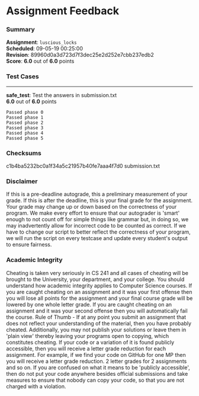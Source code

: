 # Assignment Feedback

### Summary

**Assignment**: `luscious_locks`  
**Scheduled**: 09-05-19 00:25:00  
**Revision**: 89960d0a3d723d7f3dec25e2d252e7cbb237edb2  
**Score**: **6.0** out of **6.0** points

### Test Cases
---

**safe_test**: Test the answers in submission.txt  
**6.0** out of **6.0** points
```
Passed phase 0
Passed phase 1
Passed phase 2
Passed phase 3
Passed phase 4
Passed phase 5
```
### Checksums

c1b4ba5232bc0a1f34a5c21957b40fe7aaa4f7d0 submission.txt


### Disclaimer
If this is a pre-deadline autograde, this a preliminary measurement of your grade.
If this is after the deadline, this is your final grade for the assignment.
Your grade may change up or down based on the correctness of your program.
We make every effort to ensure that our autograder is 'smart' enough to not count off
for simple things like grammar but, in doing so, we may inadvertently allow for
incorrect code to be counted as correct.
If we have to change our script to better reflect the correctness of your program,
we will run the script on every testcase and update every student's output to ensure fairness.



### Academic Integrity
Cheating is taken very seriously in CS 241 and all cases of cheating will be brought to the University, your department, and your college.
You should understand how academic integrity applies to Computer Science courses.
If you are caught cheating on an assignment and it was your first offense then you will lose all points for the assignment and your final course
grade will be lowered by one whole letter grade. If you are caught cheating on an assignment and it was your second offense then you will automatically fail the course.
Rule of Thumb - If at any point you submit an assignment that does not reflect your understanding of the material, then you have probably cheated.
Additionally, you may not publish your solutions or leave them in 'plain view' thereby leaving your programs open to copying, which constitutes cheating.
If your code or a variation of it is found publicly accessible, then you will receive a letter grade reduction for each assignment.
For example, if we find your code on GitHub for one MP then you will receive a letter grade reduction. 2 letter grades for 2 assignments and so on.
If you are confused on what it means to be 'publicly accessible', then do not put your code anywhere besides official submissions and take measures
to ensure that nobody can copy your code, so that you are not charged with a violation.


